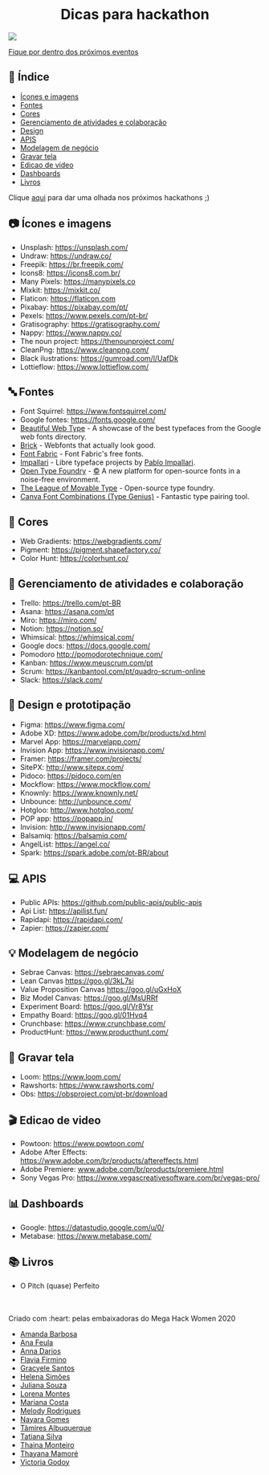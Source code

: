 <br />
    <h1 align="center">Dicas para hackathon</h1>
    
![](https://i.imgur.com/jUMM5Ia.png)
 


[Fique por dentro dos próximos eventos](https://github.com/Lorenalgm/hackathon-dicas/blob/master/hackatons.md)


## :checkered_flag: Índice

* [Ícones e imagens](#camera-ícones-e-imagens)
* [Fontes](#abc-fontes)
* [Cores](#art-cores)
* [Gerenciamento de atividades e colaboração](#file_folder-gerenciamento-de-atividades-e-colaboração)
* [Design](#iphone-design)
* [APIS](#computer-apis)
* [Modelagem de negócio](#bulb-modelagem-de-negócio)
* [Gravar tela](#movie_camera-Gravar-tela)
* [Edicao de vídeo](#clapper-Edicao-de-video)
* [Dashboards](#bar_chart-dashboard)
* [Livros](#books-livros)

Clique <a href="./hackatons.md">aqui</a> para dar uma olhada nos próximos hackathons ;)

## :camera: Ícones e imagens
 
 - Unsplash: https://unsplash.com/
 - Undraw: https://undraw.co/
 - Freepik: https://br.freepik.com/
 - Icons8: https://icons8.com.br/
 - Many Pixels: https://manypixels.co
 - Mixkit: https://mixkit.co/
 - Flaticon: https://flaticon.com
 - Pixabay: https://pixabay.com/pt/
 - Pexels: https://www.pexels.com/pt-br/
 - Gratisography: https://gratisography.com/
 - Nappy: https://www.nappy.co/
 - The noun project: https://thenounproject.com/
 - CleanPng: https://www.cleanpng.com/
 - Black ilustrations: https://gumroad.com/l/UafDk
 - Lottieflow: https://www.lottieflow.com/

## :abc: Fontes
 - Font Squirrel: https://www.fontsquirrel.com/
 - Google fontes: https://fonts.google.com/
 - [Beautiful Web Type](https://beautifulwebtype.com) - A showcase of the best typefaces from the Google web fonts directory.
 - [Brick](https://github.com/alfredxing/brick) - Webfonts that actually look good.
 - [Font Fabric](http://www.fontfabric.com/category/free/) - Font Fabric's free fonts.
 - [Impallari](http://www.impallari.com/) - Libre typeface projects by [Pablo Impallari](https://github.com/impallari).
 - [Open Type Foundry](http://open-foundry.com/hot30) - [:copyright:](http://open-foundry.com/about) A new platform for open-source fonts in a noise-free environment.
 - [The League of Movable Type](https://www.theleagueofmoveabletype.com/) - Open-source type foundry.
 - [Canva Font Combinations (Type Genius)](https://www.canva.com/font-combinations/) - Fantastic type pairing tool.

## :art: Cores
 - Web Gradients: https://webgradients.com/
 - Pigment: https://pigment.shapefactory.co/
 - Color Hunt: https://colorhunt.co/

## :file_folder: Gerenciamento de atividades e colaboração
 - Trello: https://trello.com/pt-BR
 - Asana: https://asana.com/pt
 - Miro: https://miro.com/
 - Notion: https://notion.so/
 - Whimsical: https://whimsical.com/
 - Google docs: https://docs.google.com/
 - Pomodoro	http://pomodorotechnique.com/
 - Kanban: https://www.meuscrum.com/pt
 - Scrum: https://kanbantool.com/pt/quadro-scrum-online
 - Slack:	https://slack.com/


## :iphone: Design e prototipação
- Figma: https://www.figma.com/
- Adobe XD: https://www.adobe.com/br/products/xd.html 
- Marvel App: https://marvelapp.com/
- Invision App: https://www.invisionapp.com/
- Framer: https://framer.com/projects/
- SitePX:	http://www.sitepx.com/
- Pidoco:	https://pidoco.com/en
- Mockflow:	https://www.mockflow.com/
- Knownly:	https://www.knownly.net/
- Unbounce:	http://unbounce.com/
- Hotgloo:	http://www.hotgloo.com/
- POP app:	https://popapp.in/
- Invision:	http://www.invisionapp.com/
- Balsamiq:	https://balsamiq.com/
- AngelList:	https://angel.co/
- Spark: https://spark.adobe.com/pt-BR/about

## :computer: APIS
- Public APIs: https://github.com/public-apis/public-apis
- Api List: https://apilist.fun/
- Rapidapi: https://rapidapi.com/
- Zapier: https://zapier.com/

## :bulb: Modelagem de negócio
 - Sebrae Canvas: https://sebraecanvas.com/
 - Lean Canvas	https://goo.gl/3kL7si
 - Value Proposition Canvas	https://goo.gl/uGxHoX
 - Biz Model Canvas:	https://goo.gl/MsURRf
 - Experiment Board:	https://goo.gl/Vr8Ysr
 - Empathy Board:	https://goo.gl/01Hvq4
 - Crunchbase: https://www.crunchbase.com/
 - ProductHunt: https://www.producthunt.com/


## :movie_camera: Gravar tela 
 - Loom: https://www.loom.com/
 - Rawshorts: https://www.rawshorts.com/
 - Obs: https://obsproject.com/pt-br/download
 
## :clapper: Edicao de video
 - Powtoon: https://www.powtoon.com/
 - Adobe After Effects: https://www.adobe.com/br/products/aftereffects.html
 - Adobe Premiere: www.adobe.com/br/products/premiere.html
 - Sony Vegas Pro: https://www.vegascreativesoftware.com/br/vegas-pro/

## :bar_chart: Dashboards
 - Google: https://datastudio.google.com/u/0/
 - Metabase: https://www.metabase.com/

## :books: Livros
 - O Pitch (quase) Perfeito


<br>
<br>
Criado com :heart: pelas embaixadoras do Mega Hack Women 2020

 -  <a href="https://www.linkedin.com/in/barbosaamanda/">Amanda Barbosa</a>         
 -  <a href="https://www.linkedin.com/in/ana-daniele-feula-842219140/">Ana Feula</a>           
 -  <a href="https://www.linkedin.com/in/ananndarios/">Anna Darios</a>
 -  <a href="https://www.linkedin.com/in/flaviafirmino/">Flavia Firmino</a>     
 -  <a href="https://www.linkedin.com/in/gracyelesantos/">Gracyele Santos</a>       
 -  <a href="https://www.linkedin.com/in/lenamiroux/">Helena Simões</a>          
 -  <a href="https://www.linkedin.com/in/juliana-souza-982bb9135/">Juliana Souza</a>          
 -  <a href="https://www.linkedin.com/in/lorenagmontes/">Lorena Montes</a>         
 -  <a href="https://www.linkedin.com/in/mrncstt/">Mariana Costa</a>          
 -  <a href="https://www.linkedin.com/in/melodyrodrigues/">Melody Rodrigues</a>       
 -  <a href="https://www.linkedin.com/in/nayara-gomes-1569a8176/">Nayara Gomes</a>           
 -  <a href="https://www.linkedin.com/in/tgarocha/">Tâmires Albuquerque</a>   
 -  <a href="https://www.linkedin.com/in/tatianaasilva/">Tatiana Silva</a>        
 -  <a href="https://www.linkedin.com/in/thaina-monteiro/">Thaina Monteiro</a>
 -  <a href="https://www.linkedin.com/in/thayanacmamore/">Thayana Mamoré</a>
 -  <a href="https://www.linkedin.com/in/victoriagodoy/">Victoria Godoy</a>       

   
